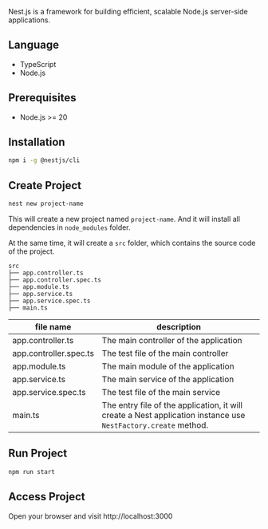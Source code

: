 Nest.js is a framework for building efficient, scalable Node.js server-side applications.

## Language

- TypeScript
- Node.js

## Prerequisites

- Node.js >= 20

## Installation

```bash
npm i -g @nestjs/cli
```

## Create Project

```bash
nest new project-name
```

This will create a new project named `project-name`. And it will install all dependencies in `node_modules` folder.

At the same time, it will create a `src` folder, which contains the source code of the project.

```
src
├── app.controller.ts
├── app.controller.spec.ts
├── app.module.ts
├── app.service.ts
├── app.service.spec.ts
├── main.ts
```

file name | description
--- | ---
app.controller.ts | The main controller of the application
app.controller.spec.ts | The test file of the main controller
app.module.ts | The main module of the application
app.service.ts | The main service of the application
app.service.spec.ts | The test file of the main service
main.ts | The entry file of the application, it will create a Nest application instance use `NestFactory.create` method.



## Run Project

```bash
npm run start
```

## Access Project

Open your browser and visit http://localhost:3000
